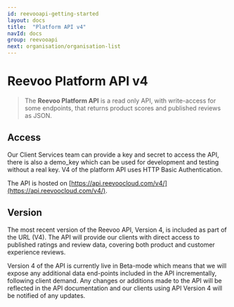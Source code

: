 ```yaml
---
id: reevooapi-getting-started
layout: docs
title:  "Platform API v4"
navId: docs
group: reevooapi
next: organisation/organisation-list
---
```


# Reevoo Platform API v4

> The **Reevoo Platform API** is a read only API, with write-access for some endpoints, that returns product scores and published reviews as JSON.

## Access
Our Client Services team can provide a key and secret to access the API, there is also a
demo_key which can be used for development and testing without a real key. V4 of the
platform API uses HTTP Basic Authentication.

The API is hosted on [https://api.reevoocloud.com/v4/](https://api.reevoocloud.com/v4/).

## Version
The most recent version of the Reevoo API, Version 4, is included as part of the URL (V4).
The API will provide our clients with direct access to published ratings and review data,
covering both product and customer experience reviews.

Version 4 of the API is currently live in Beta-mode which means that we will expose any
additional data end-points included in the API incrementally, following client demand. Any
changes or additions made to the API will be reflected in the API documentation and our
clients using API Version 4 will be notified of any updates.
